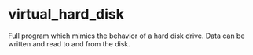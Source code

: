 # virtual_hard_disk
Full program which mimics the behavior of a hard disk drive. Data can be written and read to and from the disk.
